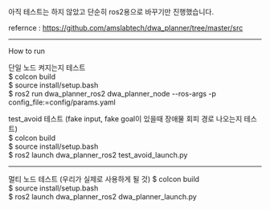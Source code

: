 아직 테스트는 하지 않았고 단순히 ros2용으로 바꾸기만 진행했습니다.

refernce : https://github.com/amslabtech/dwa_planner/tree/master/src

----------
How to run  

단일 노드 켜지는지 테스트  
$ colcon build  
$ source install/setup.bash  
$ ros2 run dwa_planner_ros2 dwa_planner_node --ros-args -p config_file:=config/params.yaml

test_avoid 테스트 (fake input, fake goal이 있을때 장애물 회피 경로 나오는지 테스트)  
$ colcon build  
$ source install/setup.bash  
$ ros2 launch dwa_planner_ros2 test_avoid_launch.py

----------

멀티 노드 테스트 (우리가 실제로 사용하게 될 것)
$ colcon build  
$ source install/setup.bash  
$ ros2 launch dwa_planner_ros2 dwa_planner_launch.py  
